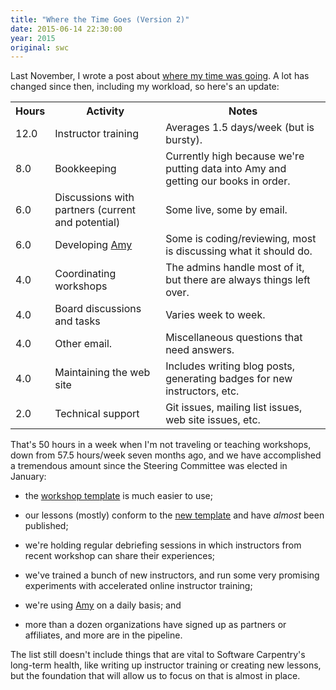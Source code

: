 ```yaml
---
title: "Where the Time Goes (Version 2)"
date: 2015-06-14 22:30:00
year: 2015
original: swc
---
```

<p>
  Last November,
  I wrote a post about
  <a href="{{site.baseurl}}/blog/2014/11/where-the-time-goes.html">where my time was going</a>.
  A lot has changed since then,
  including my workload,
  so here's an update:
</p>
<table class="table table-striped">
  <tr>
    <th>Hours</th>
    <th>Activity</th>
    <th>Notes</th>
  </tr>
  <tr>
    <td>12.0</td>
    <td>Instructor training</td>
    <td>Averages 1.5 days/week (but is bursty).</td>
  </tr>
  <tr>
    <td>8.0</td>
    <td>Bookkeeping</td>
    <td>Currently high because we're putting data into Amy and getting our books in order.</td>
  </tr>
  <tr>
    <td>6.0</td>
    <td>Discussions with partners (current and potential)</td>
    <td>Some live, some by email.</td>
  </tr>
  <tr>
    <td>6.0</td>
    <td>Developing <a href="{{site.github_url}}/amy">Amy</a></td>
    <td>Some is coding/reviewing, most is discussing what it should do.</td>
  </tr>
  <tr>
    <td>4.0</td>
    <td>Coordinating workshops</td>
    <td>The admins handle most of it, but there are always things left over.</td>
  </tr>
  <tr>
    <td>4.0</td>
    <td>Board discussions and tasks</td>
    <td>Varies week to week.</td>
  </tr>
  <tr>
    <td>4.0</td>
    <td>Other email.</td>
    <td>Miscellaneous questions that need answers.</td>
  </tr>
  <tr>
    <td>4.0</td>
    <td>Maintaining the web site</td>
    <td>Includes writing blog posts, generating badges for new instructors, etc.</td>
  </tr>
  <tr>
    <td>2.0</td>
    <td>Technical support</td>
    <td>Git issues, mailing list issues, web site issues, etc.</td>
  </tr>
</table>
<p>
  That's 50 hours in a week when I'm not traveling or teaching workshops,
  down from 57.5 hours/week seven months ago,
  and we have accomplished a tremendous amount since the Steering Committee was elected in January:
</p>
<ul>
  <li>
    <p>
      the <a href="{{site.github_url}}/workshop-template">workshop template</a> is much easier to use;
    </p>
  </li>
  <li>
    <p>
      our lessons (mostly) conform to the <a href="{{site.github_url}}/lesson-example">new template</a>
      and have <em>almost</em> been published;
    </p>
  </li>
  <li>
    <p>
      we're holding regular debriefing sessions in which instructors from recent workshop can share their experiences;
    </p>
  </li>
  <li>
    <p>
      we've trained a bunch of new instructors,
      and run some very promising experiments with accelerated online instructor training;
    </p>
  </li>
  <li>
    <p>
      we're using <a href="{{site.github_url}}/amy">Amy</a> on a daily basis;
      and
    </p>
  </li>
  <li>
    <p>
      more than a dozen organizations have signed up as partners or affiliates,
      and more are in the pipeline.
    </p>
  </li>
</ul>
<p>
  The list still doesn't include things that are vital to Software Carpentry's long-term health,
  like writing up instructor training or creating new lessons,
  but the foundation that will allow us to focus on that is almost in place.
</p>
